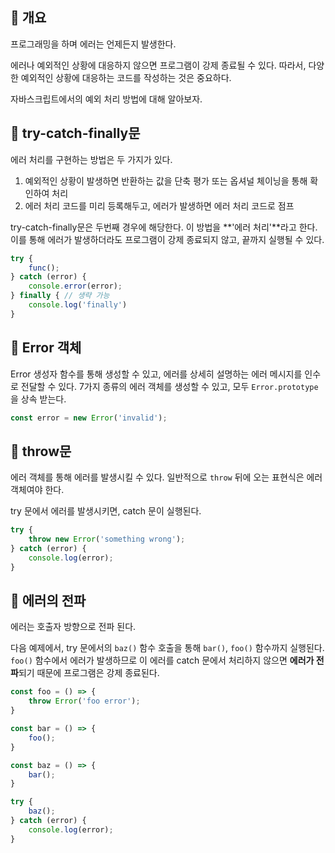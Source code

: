## 🔖 개요
프로그래밍을 하며 에러는 언제든지 발생한다.

에러나 예외적인 상황에 대응하지 않으면 프로그램이 강제 종료될 수 있다. 따라서, 다양한 예외적인 상황에 대응하는 코드를 작성하는 것은 중요하다.

자바스크립트에서의 예외 처리 방법에 대해 알아보자.

## 🔖 try-catch-finally문
에러 처리를 구현하는 방법은 두 가지가 있다.

1. 예외적인 상황이 발생하면 반환하는 값을 단축 평가 또는 옵셔널 체이닝을 통해 확인하여 처리
2. 에러 처리 코드를 미리 등록해두고, 에러가 발생하면 에러 처리 코드로 점프

try-catch-finally문은 두번째 경우에 해당한다. 이 방법을 **'에러 처리'**라고 한다. 이를 통해 에러가 발생하더라도 프로그램이 강제 종료되지 않고, 끝까지 실행될 수 있다.

```js
try {
    func();
} catch (error) {
    console.error(error);
} finally { // 생략 가능
    console.log('finally')
}
```

## 🔖 Error 객체
Error 생성자 함수를 통해 생성할 수 있고, 에러를 상세히 설명하는 에러 메시지를 인수로 전달할 수 있다. 7가지 종류의 에러 객체를 생성할 수 있고, 모두 `Error.prototype`을 상속 받는다.

```js
const error = new Error('invalid');
```

## 🔖 throw문
에러 객체를 통해 에러를 발생시킬 수 있다. 일반적으로 `throw` 뒤에 오는 표현식은 에러 객체여야 한다.

try 문에서 에러를 발생시키면, catch 문이 실행된다.

```js
try {
    throw new Error('something wrong');
} catch (error) {
    console.log(error);
}
```

## 🔖 에러의 전파
에러는 호출자 방향으로 전파 된다.

다음 예제에서, try 문에서의 `baz()` 함수 호출을 통해 `bar()`, `foo()` 함수까지 실행된다. `foo()` 함수에서 에러가 발생하므로 이 에러를 catch 문에서 처리하지 않으면 **에러가 전파**되기 때문에 프로그램은 강제 종료된다.

```js
const foo = () => {
    throw Error('foo error');
}

const bar = () => {
    foo();
}

const baz = () => {
    bar();
}

try {
    baz();
} catch (error) {
    console.log(error);
}
```